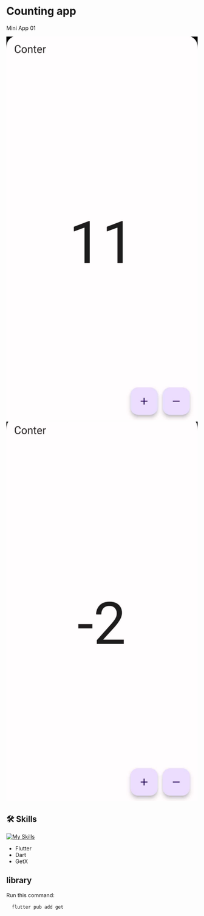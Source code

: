 
# Counting app

Mini App 01 

![image](https://github.com/Teerapoom/Counting-app-Flutter-Getx-/blob/main/image_git/%2B.jpg)
![image](https://github.com/Teerapoom/Counting-app-Flutter-Getx-/blob/main/image_git/-.jpg)
## 🛠 Skills
[![My Skills](https://skillicons.dev/icons?i=flutter&perline=3)](https://skillicons.dev)
- Flutter
-   Dart
- GetX
## library

Run this command:

```bash
  flutter pub add get
```


